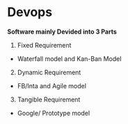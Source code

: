 # Devops
**Software mainly Devided into 3 Parts**

1. Fixed Requirement
- Waterfall model and Kan-Ban Model

2. Dynamic Requirement
- FB/Inta and Agile model

3. Tangible Requirement
- Google/ Prototype model
